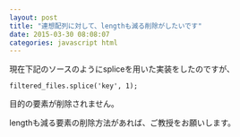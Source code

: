 ```yaml
---
layout: post
title: "連想配列に対して、lengthも減る削除がしたいです"
date: 2015-03-30 08:08:07
categories: javascript html
---
```

<p>現在下記のソースのようにspliceを用いた実装をしたのですが、</p>



<pre class="lang-js prettyprint-override"><code>filtered_files.splice('key', 1);
</code></pre>

<p>目的の要素が削除されません。</p>

<p>lengthも減る要素の削除方法があれば、ご教授をお願いします。</p>
